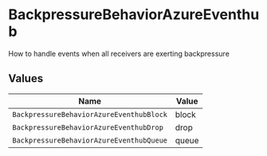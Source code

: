 # BackpressureBehaviorAzureEventhub

How to handle events when all receivers are exerting backpressure


## Values

| Name                                     | Value                                    |
| ---------------------------------------- | ---------------------------------------- |
| `BackpressureBehaviorAzureEventhubBlock` | block                                    |
| `BackpressureBehaviorAzureEventhubDrop`  | drop                                     |
| `BackpressureBehaviorAzureEventhubQueue` | queue                                    |